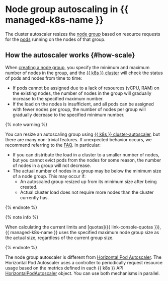 # Node group autoscaling in {{ managed-k8s-name }}

The cluster autoscaler resizes the [node group](../index.md#node-group) based on resource requests for the [pods](../index.md#pod) running on the nodes of that group.

## How the autoscaler works {#how-scale}

When [creating a node group](../../operations/node-group/node-group-create.md#node-group-create), you specify the minimum and maximum number of nodes in the group, and the [{{ k8s }} cluster](../index.md#kubernetes-cluster) will check the status of pods and nodes from time to time:
* If pods cannot be assigned due to a lack of resources (vCPU, RAM) on the existing nodes, the number of nodes in the group will gradually increase to the specified maximum number.
* If the load on the nodes is insufficient, and all pods can be assigned with fewer nodes per group, the number of nodes per group will gradually decrease to the specified minimum number.

{% note warning %}

You can resize an autoscaling group using [{{ k8s }} cluster-autoscaler](https://github.com/kubernetes/autoscaler/tree/master/cluster-autoscaler), but there are many non-trivial features. If unexpected behavior occurs, we recommend referring to the [FAQ](https://github.com/kubernetes/autoscaler/blob/master/cluster-autoscaler/FAQ.md). In particular:
* If you can distribute the load in a cluster to a smaller number of nodes, but you cannot evict pods from the nodes for some reason, the number of nodes in a group will not decrease.
* The actual number of nodes in a group may be below the minimum size of a node group. This may occur if:
  * An autoscaled group resized up from its minimum size after being created.
  * Actual cluster load does not require more nodes than the cluster currently has.

{% endnote %}

{% note info %}

When calculating the current limits and [quotas]({{ link-console-quotas }}), {{ managed-k8s-name }} uses the specified maximum node group size as the actual size, regardless of the current group size.

{% endnote %}

The node group autoscaler is different from [Horizontal Pod Autoscaler](https://kubernetes.io/docs/tasks/run-application/horizontal-pod-autoscale). The Horizontal Pod Autoscaler uses a controller to periodically request resource usage based on the metrics defined in each {{ k8s }} API [HorizontalPodAutoscaler](https://kubernetes.io/docs/reference/generated/kubernetes-api/v1.23/#horizontalpodautoscaler-v2-autoscaling) object. You can use both mechanisms in parallel.
